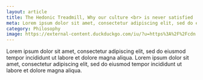 ```yaml
---
layout: article
title: The Hedonic Treadmill, Why our culture <br> is never satisfied
meta: Lorem ipsum dolor sit amet, consectetur adipiscing elit, sed do eiusmod tempor incididunt ut labore et dolore magna aliqua.
category: Philosophy
image: https://external-content.duckduckgo.com/iu/?u=https%3A%2F%2Fcdn.newsapi.com.au%2Fimage%2Fv1%2F657e0e903bee5d1564fd66ce0c34e6c0&f=1&nofb=1
---
```


Lorem ipsum dolor sit amet, consectetur adipiscing elit, sed do eiusmod tempor incididunt ut labore et dolore magna aliqua. Lorem ipsum dolor sit amet, consectetur adipiscing elit, sed do eiusmod tempor incididunt ut labore et dolore magna aliqua.